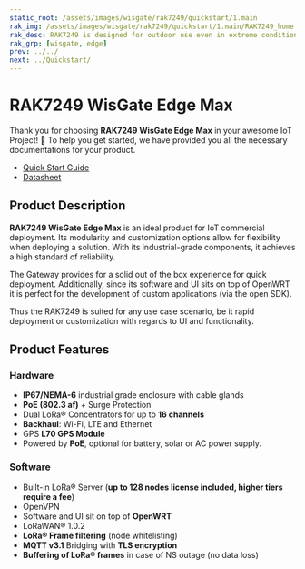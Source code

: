 ```yaml
---
static_root: /assets/images/wisgate/rak7249/quickstart/1.main
rak_img: /assets/images/wisgate/rak7249/quickstart/1.main/RAK7249_home.png
rak_desc: RAK7249 is designed for outdoor use even in extreme conditions with an IP67 graded enclosure. It has a built-in GPS module and LoRa® Server, and it supports multiple backhaul connectivity options such as Wi-Fi, LTE, and Ethernet. Moreover, RAK7249 is powered by PoE with options for battery, solar, or AC power supply.
rak_grp: [wisgate, edge]
prev: ../../
next: ../Quickstart/
---
```


# RAK7249 WisGate Edge Max

Thank you for choosing **RAK7249 WisGate Edge Max** in your awesome IoT Project! 🎉 To help you get started, we have provided you all the necessary documentations for your product.

* [Quick Start Guide](../Quickstart/)
* [Datasheet](../Datasheet/)


## Product Description

**RAK7249 WisGate Edge Max** is an ideal product for IoT commercial deployment. Its modularity and customization options allow for flexibility when deploying a solution. With its industrial-grade components, it achieves a high standard of reliability.

The Gateway provides for a solid out of the box experience for quick deployment. Additionally, since its software and UI sits on top of OpenWRT it is perfect for the development of custom applications (via the open SDK).

Thus the RAK7249 is suited for any use case scenario, be it rapid deployment or customization with regards to UI and functionality.

## Product Features

### Hardware

- **IP67/NEMA-6** industrial grade enclosure with cable glands
- **PoE (802.3 af)** + Surge Protection
- Dual LoRa® Concentrators for up to **16 channels**
- **Backhaul**: Wi-Fi, LTE and Ethernet
- GPS **L70 GPS Module**
- Powered by **PoE**, optional for battery, solar or AC power supply.

### Software

- Built-in LoRa® Server (**up to 128 nodes license included, higher tiers require a fee**)
- OpenVPN
- Software and UI sit on top of **OpenWRT**
- LoRaWAN® 1.0.2
- **LoRa® Frame filtering** (node whitelisting)
- **MQTT v3.1** Bridging with **TLS encryption**
- **Buffering of LoRa® frames** in case of NS outage (no data loss)

